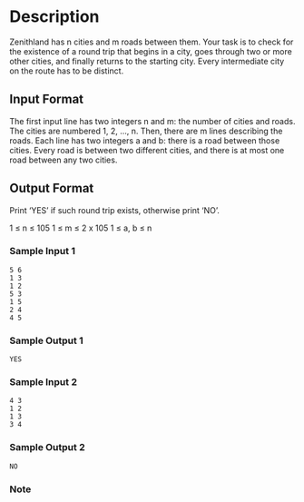 
# Description
Zenithland has n cities and m roads between them. Your task is to check for the existence of a round trip that begins in a city, goes through two or more other cities, and finally returns to the starting city. Every intermediate city on the route has to be distinct.


## Input Format

The first input line has two integers n and m: the number of cities and roads. The cities are numbered 1, 2, …, n.
Then, there are m lines describing the roads. Each line has two integers a and b: there is a road between those cities.
Every road is between two different cities, and there is at most one road between any two cities.




## Output Format
Print ‘YES’ if such round trip exists, otherwise print ‘NO’.


1 ≤ n ≤ 105
1 ≤ m ≤ 2 x 105
1 ≤ a, b ≤ n


### Sample Input 1

```
5 6
1 3
1 2
5 3
1 5
2 4
4 5
```

### Sample Output 1
```
YES
```
### Sample Input 2
```
4 3
1 2
1 3
3 4
```

### Sample Output 2
```
NO
```
### Note

